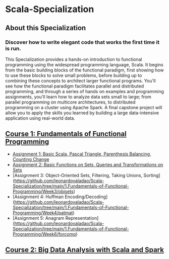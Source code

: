 # Scala-Specialization
 
## About this Specialization

### Discover how to write elegant code that works the first time it is run.

This Specialization provides a hands-on introduction to functional programming using the widespread programming language, Scala. It begins from the basic building blocks of the functional paradigm, first showing how to use these blocks to solve small problems, before building up to combining these concepts to architect larger functional programs. You'll see how the functional paradigm facilitates parallel and distributed programming, and through a series of hands on examples and programming assignments, you'll learn how to analyze data sets small to large; from parallel programming on multicore architectures, to distributed programming on a cluster using Apache Spark. A final capstone project will allow you to apply the skills you learned by building a large data-intensive application using real-world data.

## [Course 1: Fundamentals of Functional Programming](https://github.com/leonardovaladao/Scala-Specialization/tree/main/1.Fundamentals-of-Functional-Programming)

- [Assignment 1: Basic Scala, Pascal Triangle, Parenthesis Balancing, Counting Change](https://github.com/leonardovaladao/Scala-Specialization/tree/main/1.Fundamentals-of-Functional-Programming/Week1/recfun)
- [Assignment 2: Basic Functions on Sets, Queries and Transformations on Sets](https://github.com/leonardovaladao/Scala-Specialization/tree/main/1.Fundamentals-of-Functional-Programming/Week2/funsets)
- [Assignment 3: Object-Oriented Sets, Filtering, Taking Unions, Sorting] (https://github.com/leonardovaladao/Scala-Specialization/tree/main/1.Fundamentals-of-Functional-Programming/Week3/objsets)
- [Assignment 4: Huffman Encoding/Decoding] (https://github.com/leonardovaladao/Scala-Specialization/tree/main/1.Fundamentals-of-Functional-Programming/Week4/patmat)
- [Assignment 5: Anagram Representation] (https://github.com/leonardovaladao/Scala-Specialization/tree/main/1.Fundamentals-of-Functional-Programming/Week6/forcomp)

## [Course 2: Big Data Analysis with Scala and Spark](https://github.com/leonardovaladao/Scala-Specialization/tree/main/4.Big-Data-Analysis-with-Scala-and-Spark)
